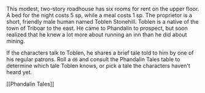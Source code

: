 This modest, two-story roadhouse has six rooms for rent on the upper floor. A bed for the night costs 5 sp, while a meal costs 1 sp. The proprietor is a short, friendly male human named Toblen Stonehill. Toblen is a native of the town of Triboar to the east. He came to Phandalin to prospect, but soon realized that he knew a lot more about running an inn than he did about mining.

If the characters talk to Toblen, he shares a brief tale told to him by one of his regular patrons. Roll a `d6` and consult the Phandalin Tales table to determine which tale Toblen knows, or pick a tale the characters haven't heard yet.


[[Phandalin Tales]]

